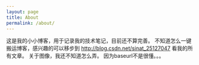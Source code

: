 ```yaml
---
layout: page
title: About
permalink: /about/
---
```


这是我的小小博客，用于记录我的技术笔记，目前还不算完善。
不知道怎么一键搬运博客，感兴趣的可以移步到 http://blog.csdn.net/sinat_25127047 看我的所有文章。
关于图像，我还不知道怎么弄。
因为baseurl不是很懂。。。